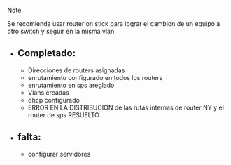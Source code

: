 >[!NOTE]
>Se recomienda usar router on stick para lograr el cambion de un equipo a otro switch y seguir en la misma vlan


- ## Completado:
  - Direcciones de routers asignadas
  - enrutamiento configurado en todos los routers
  - enrutamiento en sps areglado
  - Vlans creadas
  - dhcp configurado
  - ERROR EN LA DISTRIBUCION de las rutas internas de router NY y el router de sps RESUELTO
- ## falta:
  - configurar servidores 


